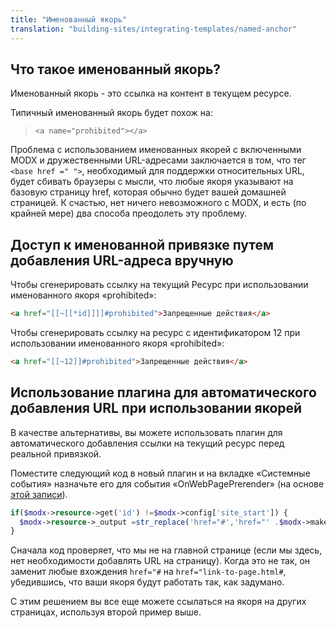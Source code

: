 ```yaml
---
title: "Именованный якорь"
translation: "building-sites/integrating-templates/named-anchor"
---
```


## Что такое именованный якорь?

Именованный якорь - это ссылка на контент в текущем ресурсе.

Типичный именованный якорь будет похож на:

> `<a name="prohibited"></a>`

Проблема с использованием именованных якорей с включенными MODX и дружественными URL-адресами заключается в том, что тег `<base href =" ">`, необходимый для поддержки относительных URL, будет сбивать браузеры с мысли, что любые якоря указывают на базовую страницу href, которая обычно будет вашей домашней страницей. К счастью, нет ничего невозможного с MODX, и есть (по крайней мере) два способа преодолеть эту проблему.

## Доступ к именованной привязке путем добавления URL-адреса вручную

Чтобы сгенерировать ссылку на текущий Ресурс при использовании именованного якоря «prohibited»:

``` html
<a href="[[~[[*id]]]]#prohibited">Запрещенные действия</a>
```

Чтобы сгенерировать ссылку на ресурс с идентификатором 12 при использовании именованного якоря «prohibited»:

``` html
<a href="[[~12]]#prohibited">Запрещенные действия</a>
```

## Использование плагина для автоматического добавления URL при использовании якорей

В качестве альтернативы, вы можете использовать плагин для автоматического добавления ссылки на текущий ресурс перед реальной привязкой.

Поместите следующий код в новый плагин и на вкладке «Системные события» назначьте его для события «OnWebPagePrerender» (на основе [этой записи](http://forums.modx.com/thread/35800/plugin-anchorsaway?page=3#dis-post-199475)).

``` php
if($modx->resource->get('id') !=$modx->config['site_start']) {
  $modx->resource->_output =str_replace('href="#','href="' .$modx->makeUrl($modx->resource->get('id')) .'#',$modx->resource->_output);
}
```

Сначала код проверяет, что мы не на главной странице (если мы здесь, нет необходимости добавлять URL на страницу). Когда это не так, он заменит любые вхождения `href="#` на `href="link-to-page.html#`, убедившись, что ваши якоря будут работать так, как задумано.

С этим решением вы все еще можете ссылаться на якоря на других страницах, используя второй пример выше.
